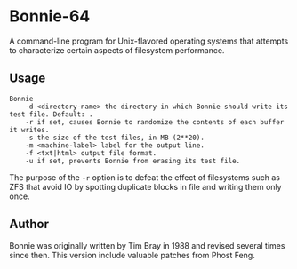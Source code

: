 # Bonnie-64

A command-line program for Unix-flavored operating systems that attempts to characterize certain aspects of filesystem performance.

## Usage

```
Bonnie
    -d <directory-name> the directory in which Bonnie should write its test file. Default: .
    -r if set, causes Bonnie to randomize the contents of each buffer it writes. 
    -s the size of the test files, in MB (2**20).
    -m <machine-label> label for the output line.
    -f <txt|html> output file format.
    -u if set, prevents Bonnie from erasing its test file.
```
The purpose of the `-r` option is to defeat the effect of filesystems such as ZFS that avoid IO by spotting duplicate blocks in file and writing them only once.

## Author

Bonnie was originally written by Tim Bray in 1988 and revised several times since then. This version include valuable patches from Phost Feng.
